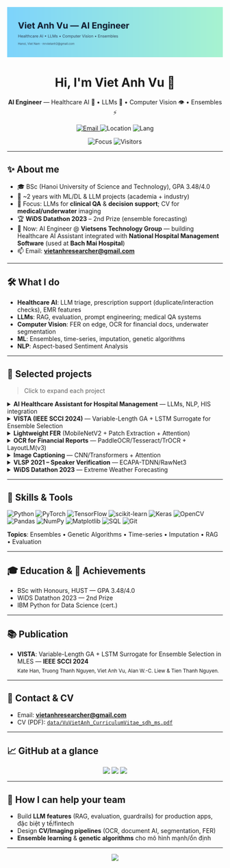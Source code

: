 <!-- Banner: tự đổi dark/light -->
<picture>
  <source media="(prefers-color-scheme: dark)" srcset="assets/banner-dark.svg">
  <img alt="Viet Anh Vu — AI Engineer" src="assets/banner-light.svg">
</picture>

<h1 align="center">Hi, I'm Viet Anh Vu 👋</h1>
<p align="center">
  <b>AI Engineer</b> — Healthcare AI 🏥 • LLMs 🤖 • Computer Vision 👁️ • Ensembles ⚡
</p>

<p align="center">
  <a href="mailto:vietanhresearcher@gmail.com">
    <img alt="Email" src="https://img.shields.io/badge/Email-vietanhresearcher%40gmail.com-informational?logo=gmail">
  </a>
  <img alt="Location" src="https://img.shields.io/badge/Hanoi-Viet%20Nam-orange?logo=google-maps">
  <img alt="Lang" src="https://img.shields.io/badge/English-B2-blue">
 </p>
 <p align="center"> 
  <img alt="Focus" src="https://img.shields.io/badge/Focus-Healthcare%20AI%20%7C%20LLMs%20%7C%20CV-success">
  <img alt="Visitors" src="https://komarev.com/ghpvc/?username=VuVietAnh2309&label=Profile%20views&style=flat">
</p>

---

## ✨ About me

- 🎓 BSc (Hanoi University of Science and Technology), GPA 3.48/4.0  
- 🧪 ~2 years with ML/DL & LLM projects (academia + industry)  
- 💊 Focus: LLMs for **clinical QA** & **decision support**; CV for **medical/underwater** imaging  
- 🏆 **WiDS Datathon 2023** – 2nd Prize (ensemble forecasting)  
- 🔭 Now: AI Engineer @ **Vietsens Technology Group** — building Healthcare AI Assistant integrated with **National Hospital Management Software** (used at **Bach Mai Hospital**)  
- 📫 Email: **vietanhresearcher@gmail.com**

---

## 🛠️ What I do

- **Healthcare AI**: LLM triage, prescription support (duplicate/interaction checks), EMR features  
- **LLMs**: RAG, evaluation, prompt engineering; medical QA systems  
- **Computer Vision**: FER on edge, OCR for financial docs, underwater segmentation  
- **ML**: Ensembles, time-series, imputation, genetic algorithms
- **NLP**: Aspect-based Sentiment Analysis
---

## 🚀 Selected projects

> Click to expand each project

<details>
<summary><b>AI Healthcare Assistant for Hospital Management</b> — LLMs, NLP, HIS integration</summary>
• AI agents for medical history inquiry & initial diagnosis; integrated with HIS for real-time workflow  
• LLMs for <b>PRESCRIPTION RECOMMENDATION</b> and <b>CONFLICT DETECTION</b> (duplicate ingredients, DDI)
</details>

<details>
<summary><b>VISTA (IEEE SCCI 2024)</b> — Variable-Length GA + LSTM Surrogate for Ensemble Selection</summary>
• MLES with VLGA-encoded ensembles, LSTM surrogate for fitness; outperformed baselines on 15 datasets
</details>

<details>
<summary><b>Lightweight FER</b> (MobileNetV2 + Patch Extraction + Attention)</summary>
• Edge-friendly, robust to occlusion & head pose; competitive on RAF-DB, FER2013, FERPlus
</details>

<details>
<summary><b>OCR for Financial Reports</b> — PaddleOCR/Tesseract/TrOCR + LayoutLM(v3)</summary>
• Pre/post-processing, NER + regex normalization; table/KV extraction with doc-layout understanding
</details>

<details>
<summary><b>Image Captioning</b> — CNN/Transformers + Attention</summary>
• Attention-based captioning pipeline
</details>

<details>
<summary><b>VLSP 2021 – Speaker Verification</b> — ECAPA-TDNN/RawNet3</summary>
• Deep speaker embeddings with triplet/softmax/proto losses
</details>

<details>
<summary><b>WiDS Datathon 2023</b> — Extreme Weather Forecasting</summary>
• Time series + ensemble (GBM/LGBM/CatBoost); 2nd prize
</details>

---

## 🧰 Skills & Tools

![Python](https://img.shields.io/badge/Python-3.x-blue?logo=python)
![PyTorch](https://img.shields.io/badge/PyTorch-red?logo=pytorch)
![TensorFlow](https://img.shields.io/badge/TensorFlow-orange?logo=tensorflow)
![scikit-learn](https://img.shields.io/badge/scikit--learn-ff9f1c?logo=scikitlearn&logoColor=white)
![Keras](https://img.shields.io/badge/Keras-D00000?logo=keras&logoColor=white)
![OpenCV](https://img.shields.io/badge/OpenCV-5C3EE8?logo=opencv&logoColor=white)
![Pandas](https://img.shields.io/badge/pandas-150458?logo=pandas&logoColor=white)
![NumPy](https://img.shields.io/badge/NumPy-013243?logo=numpy)
![Matplotlib](https://img.shields.io/badge/Matplotlib-11557c?logo=plotly)
![SQL](https://img.shields.io/badge/SQL-336791?logo=postgresql&logoColor=white)
![Git](https://img.shields.io/badge/Git-F05032?logo=git&logoColor=white)

**Topics**: Ensembles • Genetic Algorithms • Time-series • Imputation • RAG • Evaluation

---

## 🎓 Education & 🏅 Achievements

- BSc with Honours, HUST — GPA 3.48/4.0  
- WiDS Datathon 2023 — 2nd Prize  
- IBM Python for Data Science (cert.)

---

## 📚 Publication

- **VISTA**: Variable-Length GA + LSTM Surrogate for Ensemble Selection in MLES — **IEEE SCCI 2024**  
  <sub>Kate Han, Truong Thanh Nguyen, Viet Anh Vu, Alan W.-C. Liew & Tien Thanh Nguyen.</sub>

---

## 📎 Contact & CV

- Email: **vietanhresearcher@gmail.com**  
- CV (PDF): [`data/VuVietAnh_CurriculumVitae_sdh_ms.pdf`](data/VuVietAnh_CurriculumVitae_sdh_ms.pdf)

---

## 📈 GitHub at a glance

<!-- <p align="center">
  <img src="https://github-readme-stats.vercel.app/api?username=VuVietAnh2309&show_icons=true&hide=issues&rank_icon=github" height="140" />
  <img src="https://github-readme-streak-stats.herokuapp.com?user=VuVietAnh2309" height="140" />
  <img src="https://github-readme-stats.vercel.app/api/top-langs/?username=VuVietAnh2309&layout=compact" height="140" />
</p> -->

<p align="center">
  <img src="https://github-readme-stats.vercel.app/api?username=VuVietAnh2309&show_icons=true&theme=radical" height="150"/>
  <img src="https://github-readme-streak-stats.herokuapp.com?user=VuVietAnh2309&theme=radical&hide_border=true" height="150"/>
  <img src="https://github-readme-stats.vercel.app/api/top-langs/?username=VuVietAnh2309&layout=compact&theme=radical" height="150"/>
</p>

---

## 🤝 How I can help your team

- Build **LLM features** (RAG, evaluation, guardrails) for production apps, đặc biệt y tế/fintech  
- Design **CV/Imaging pipelines** (OCR, document AI, segmentation, FER)  
- **Ensemble learning** & **genetic algorithms** cho mô hình mạnh/ổn định

---

<!-- Decorative wave divider -->
<p align="center">
  <img src="https://capsule-render.vercel.app/api?type=wave&color=0:00c6ff,100:10b981&height=80&section=footer"/>
</p>

